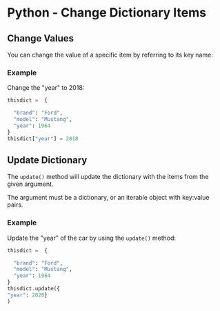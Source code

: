 
Python - Change Dictionary Items
================================


Change Values
-------------


You can change the value of a specific item by referring to its key name:



### Example


Change the "year" to 2018:



```python
thisdict =	{

  "brand": "Ford",
  "model": "Mustang",
  "year": 1964
}
thisdict["year"] = 2018

```


Update Dictionary
-----------------


The `update()` method will update the dictionary with the items from the given 
argument.


The argument must be a dictionary, or an iterable object with key:value pairs.



### Example


Update the "year" of the car by using the `update()` 
method:



```python
thisdict =	{

  "brand": "Ford",
  "model": "Mustang",
  "year": 1964
}
thisdict.update({
"year": 2020}
)
```


